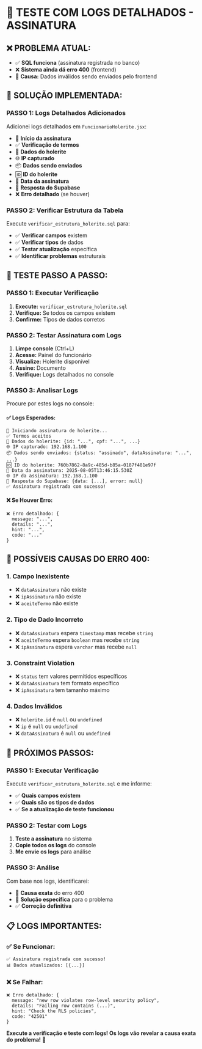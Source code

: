 # 🔧 TESTE COM LOGS DETALHADOS - ASSINATURA

## ❌ **PROBLEMA ATUAL:**
- ✅ **SQL funciona** (assinatura registrada no banco)
- ❌ **Sistema ainda dá erro 400** (frontend)
- 🎯 **Causa:** Dados inválidos sendo enviados pelo frontend

## 🔧 **SOLUÇÃO IMPLEMENTADA:**

### **PASSO 1: Logs Detalhados Adicionados**
Adicionei logs detalhados em `FuncionarioHolerite.jsx`:
- 📝 **Início da assinatura**
- ✅ **Verificação de termos**
- 🔄 **Dados do holerite**
- 🌐 **IP capturado**
- 📦 **Dados sendo enviados**
- 🆔 **ID do holerite**
- 📅 **Data da assinatura**
- 📡 **Resposta do Supabase**
- ❌ **Erro detalhado** (se houver)

### **PASSO 2: Verificar Estrutura da Tabela**
Execute `verificar_estrutura_holerite.sql` para:
- ✅ **Verificar campos** existem
- ✅ **Verificar tipos** de dados
- ✅ **Testar atualização** específica
- ✅ **Identificar problemas** estruturais

## 🧪 **TESTE PASSO A PASSO:**

### **PASSO 1: Executar Verificação**
1. **Execute:** `verificar_estrutura_holerite.sql`
2. **Verifique:** Se todos os campos existem
3. **Confirme:** Tipos de dados corretos

### **PASSO 2: Testar Assinatura com Logs**
1. **Limpe console** (Ctrl+L)
2. **Acesse:** Painel do funcionário
3. **Visualize:** Holerite disponível
4. **Assine:** Documento
5. **Verifique:** Logs detalhados no console

### **PASSO 3: Analisar Logs**
Procure por estes logs no console:

#### **✅ Logs Esperados:**
```
📝 Iniciando assinatura de holerite...
✅ Termos aceitos
🔄 Dados do holerite: {id: "...", cpf: "...", ...}
🌐 IP capturado: 192.168.1.100
📦 Dados sendo enviados: {status: "assinado", dataAssinatura: "...", ...}
🆔 ID do holerite: 760b7862-8a9c-485d-b85a-0187f481e97f
📅 Data da assinatura: 2025-08-05T13:46:15.530Z
🌐 IP da assinatura: 192.168.1.100
📡 Resposta do Supabase: {data: [...], error: null}
✅ Assinatura registrada com sucesso!
```

#### **❌ Se Houver Erro:**
```
❌ Erro detalhado: {
  message: "...",
  details: "...",
  hint: "...",
  code: "..."
}
```

## 🚨 **POSSÍVEIS CAUSAS DO ERRO 400:**

### **1. Campo Inexistente**
- ❌ `dataAssinatura` não existe
- ❌ `ipAssinatura` não existe
- ❌ `aceiteTermo` não existe

### **2. Tipo de Dado Incorreto**
- ❌ `dataAssinatura` espera `timestamp` mas recebe `string`
- ❌ `aceiteTermo` espera `boolean` mas recebe `string`
- ❌ `ipAssinatura` espera `varchar` mas recebe `null`

### **3. Constraint Violation**
- ❌ `status` tem valores permitidos específicos
- ❌ `dataAssinatura` tem formato específico
- ❌ `ipAssinatura` tem tamanho máximo

### **4. Dados Inválidos**
- ❌ `holerite.id` é `null` ou `undefined`
- ❌ `ip` é `null` ou `undefined`
- ❌ `dataAssinatura` é `null` ou `undefined`

## 🎯 **PRÓXIMOS PASSOS:**

### **PASSO 1: Executar Verificação**
Execute `verificar_estrutura_holerite.sql` e me informe:
- ✅ **Quais campos existem**
- ✅ **Quais são os tipos de dados**
- ✅ **Se a atualização de teste funcionou**

### **PASSO 2: Testar com Logs**
1. **Teste a assinatura** no sistema
2. **Copie todos os logs** do console
3. **Me envie os logs** para análise

### **PASSO 3: Análise**
Com base nos logs, identificarei:
- 🎯 **Causa exata** do erro 400
- 🔧 **Solução específica** para o problema
- ✅ **Correção definitiva**

## 📋 **LOGS IMPORTANTES:**

### **✅ Se Funcionar:**
```
✅ Assinatura registrada com sucesso!
📊 Dados atualizados: [{...}]
```

### **❌ Se Falhar:**
```
❌ Erro detalhado: {
  message: "new row violates row-level security policy",
  details: "Failing row contains (...)",
  hint: "Check the RLS policies",
  code: "42501"
}
```

**Execute a verificação e teste com logs! Os logs vão revelar a causa exata do problema!** 🔧 